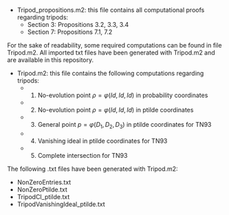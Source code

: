 * Tripod_propositions.m2: this file contains all computational proofs regarding tripods:
  * Section 3: Propositions 3.2, 3.3, 3.4
  * Section 7: Propositions 7.1, 7.2

For the sake of readability, some required computations can be found in file Tripod.m2. All imported txt files have been generated with Tripod.m2 and are available in this repository.

* Tripod.m2: this file contains the following computations regarding tripods:
  * 1. No-evolution point $\rho=\varphi(Id,Id,Id)$ in probability coordinates
  * 2. No-evolution point $\rho=\varphi(Id,Id,Id)$ in ptilde coordinates
  * 3. General point $p=\varphi(D_1,D_2,D_3)$ in ptilde coordinates for TN93
  * 4. Vanishing ideal in ptilde coordinates for TN93
  * 5. Complete intersection for TN93

The following .txt files have been generated with Tripod.m2:
 * NonZeroEntries.txt
 * NonZeroPtilde.txt
 * TripodCI_ptilde.txt
 * TripodVanishingIdeal_ptilde.txt

